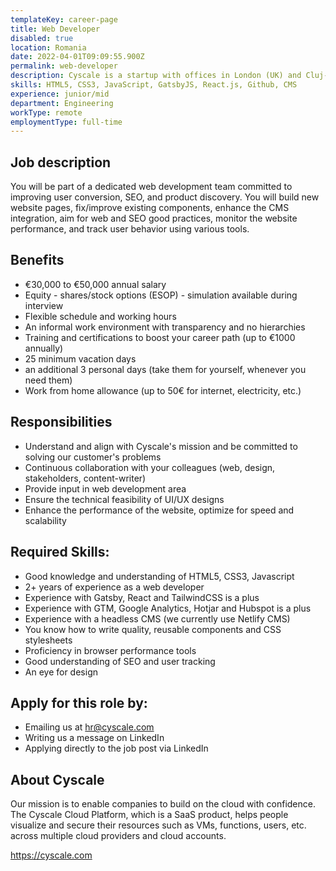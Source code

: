 ```yaml
---
templateKey: career-page
title: Web Developer
disabled: true
location: Romania
date: 2022-04-01T09:09:55.900Z
permalink: web-developer
description: Cyscale is a startup with offices in London (UK) and Cluj-Napoca (RO), activating in the cloud cybersecurity industry. We are looking for an experienced Web Developer.
skills: HTML5, CSS3, JavaScript, GatsbyJS, React.js, Github, CMS
experience: junior/mid
department: Engineering
workType: remote
employmentType: full-time
---
```


## Job description

You will be part of a dedicated web development team committed to improving user conversion, SEO, and product discovery. You will build new website pages, fix/improve existing components, enhance the CMS integration, aim for web and SEO good practices, monitor the website performance, and track user behavior using various tools.

## Benefits

-   €30,000 to €50,000 annual salary
-   Equity - shares/stock options (ESOP) - simulation available during interview
-   Flexible schedule and working hours
-   An informal work environment with transparency and no hierarchies
-   Training and certifications to boost your career path (up to €1000 annually)
-   25 minimum vacation days
-   an additional 3 personal days (take them for yourself, whenever you need them)
-   Work from home allowance (up to 50€ for internet, electricity, etc.)

## Responsibilities

-   Understand and align with Cyscale's mission and be committed to solving our customer's problems
-   Continuous collaboration with your colleagues (web, design, stakeholders, content-writer)
-   Provide input in web development area
-   Ensure the technical feasibility of UI/UX designs
-   Enhance the performance of the website, optimize for speed and scalability

## Required Skills:

-   Good knowledge and understanding of HTML5, CSS3, Javascript
-   2+ years of experience as a web developer
-   Experience with Gatsby, React and TailwindCSS is a plus
-   Experience with GTM, Google Analytics, Hotjar and Hubspot is a plus
-   Experience with a headless CMS (we currently use Netlify CMS)
-   You know how to write quality, reusable components and CSS stylesheets
-   Proficiency in browser performance tools
-   Good understanding of SEO and user tracking
-   An eye for design

## Apply for this role by:

-   Emailing us at [hr@cyscale.com](mailto:hr@cyscale.com)
-   Writing us a message on LinkedIn
-   Applying directly to the job post via LinkedIn

## About Cyscale

Our mission is to enable companies to build on the cloud with confidence. The Cyscale Cloud Platform, which is a SaaS product, helps people visualize and secure their resources such as VMs, functions, users, etc. across multiple cloud providers and cloud accounts.

https://cyscale.com
